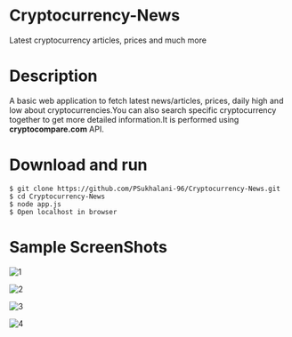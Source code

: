 # Cryptocurrency-News
Latest cryptocurrency articles, prices and much more

# Description
A basic web application to fetch latest news/articles, prices, daily high and low about cryptocurrencies.You can also search
specific cryptocurrency together to get more detailed information.It is performed using **cryptocompare.com** API.

# Download and run
	$ git clone https://github.com/PSukhalani-96/Cryptocurrency-News.git
	$ cd Cryptocurrency-News
	$ node app.js
	$ Open localhost in browser
	
# Sample ScreenShots
![1](https://user-images.githubusercontent.com/50991324/60760836-837c3680-a059-11e9-8ff6-775d214380f2.png)

![2](https://user-images.githubusercontent.com/50991324/60760847-b292a800-a059-11e9-80c0-26b919382d0a.png)

![3](https://user-images.githubusercontent.com/50991324/60760875-377dc180-a05a-11e9-8d04-5a3833a53400.png)

![4](https://user-images.githubusercontent.com/50991324/60760887-5c723480-a05a-11e9-827d-daacc8d269ee.png)
